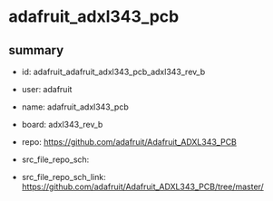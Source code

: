 # adafruit_adxl343_pcb
 
## summary 
* id: adafruit_adafruit_adxl343_pcb_adxl343_rev_b
* user: adafruit
* name: adafruit_adxl343_pcb
* board: adxl343_rev_b
* repo: https://github.com/adafruit/Adafruit_ADXL343_PCB



* src_file_repo_sch: 
* src_file_repo_sch_link: https://github.com/adafruit/Adafruit_ADXL343_PCB/tree/master/






